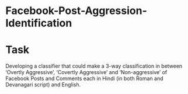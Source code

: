 # Facebook-Post-Aggression-Identification
# Task
Developing a classifier that could make a 3-way classification in between ‘Overtly Aggressive’, ‘Covertly Aggressive’ and ‘Non-aggressive’ of Facebook Posts and Comments each in Hindi (in both Roman and Devanagari script) and English.
